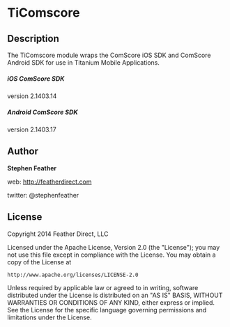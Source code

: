# TiComscore

## Description

The TiComscore module wraps the ComScore iOS SDK and ComScore Android SDK for use in Titanium Mobile Applications. 

##### iOS ComScore SDK
version 2.1403.14

##### Android ComScore SDK
version 2.1403.17

## Author

**Stephen Feather**

web: http://featherdirect.com

twitter: @stephenfeather


## License

Copyright 2014 Feather Direct, LLC

Licensed under the Apache License, Version 2.0 (the "License");
you may not use this file except in compliance with the License.
You may obtain a copy of the License at

    http://www.apache.org/licenses/LICENSE-2.0

Unless required by applicable law or agreed to in writing, software
distributed under the License is distributed on an "AS IS" BASIS,
WITHOUT WARRANTIES OR CONDITIONS OF ANY KIND, either express or implied.
See the License for the specific language governing permissions and
limitations under the License.